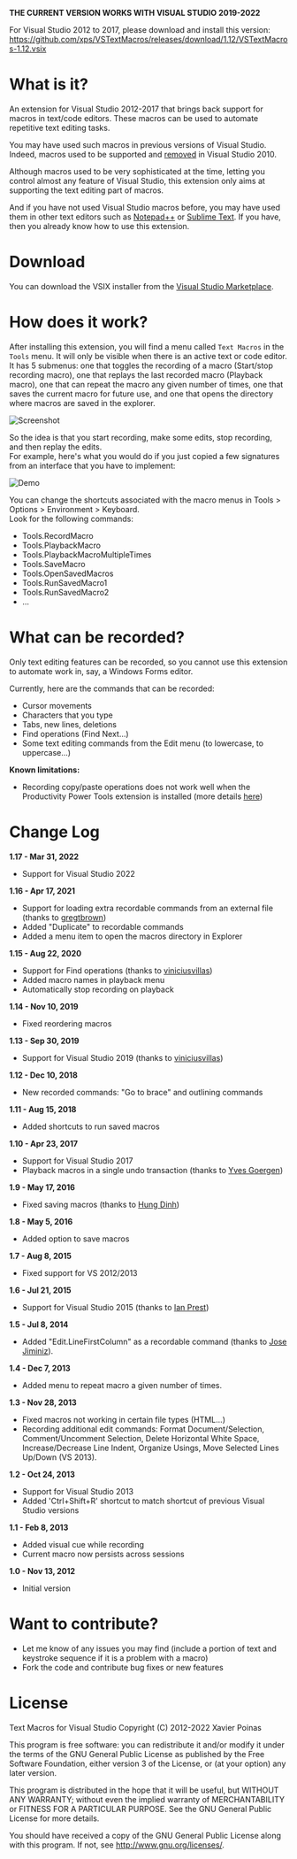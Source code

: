 **THE CURRENT VERSION WORKS WITH VISUAL STUDIO 2019-2022**

For Visual Studio 2012 to 2017, please download and install this version:
https://github.com/xps/VSTextMacros/releases/download/1.12/VSTextMacros-1.12.vsix


What is it?
===============================

An extension for Visual Studio 2012-2017 that brings back support for macros in text/code editors. These macros can be used to automate repetitive text editing tasks.

You may have used such macros in previous versions of Visual Studio. Indeed, macros used to be supported and [removed][5] in Visual Studio 2010.

Although macros used to be very sophisticated at the time, letting you control almost any feature of Visual Studio, this extension only aims at supporting the text editing part of macros.

And if you have not used Visual Studio macros before, you may have used them in other text editors such as [Notepad++][1] or [Sublime Text][6]. If you have, then you already know how to use this extension.


Download
===============================

You can download the VSIX installer from the [Visual Studio Marketplace][4].


How does it work?
===============================

After installing this extension, you will find a menu called `Text Macros` in the `Tools` menu.
It will only be visible when there is an active text or code editor.
It has 5 submenus: one that toggles the recording of a macro (Start/stop recording macro), one that replays the last recorded macro (Playback macro), one that can repeat the macro any given number of times, one that saves the current macro for future use, and one that opens the directory where macros are saved in the explorer.

 ![Screenshot][2]

So the idea is that you start recording, make some edits, stop recording, and then replay the edits.  
For example, here's what you would do if you just copied a few signatures from an interface that you have to implement:

 ![Demo][3]

You can change the shortcuts associated with the macro menus in Tools > Options > Environment > Keyboard.  
Look for the following commands:

 - Tools.RecordMacro
 - Tools.PlaybackMacro
 - Tools.PlaybackMacroMultipleTimes
 - Tools.SaveMacro
 - Tools.OpenSavedMacros
 - Tools.RunSavedMacro1
 - Tools.RunSavedMacro2
 - ...


What can be recorded?
===============================

Only text editing features can be recorded, so you cannot use this extension to automate work in, say, a Windows Forms editor.

Currently, here are the commands that can be recorded:

 - Cursor movements
 - Characters that you type
 - Tabs, new lines, deletions
 - Find operations (Find Next...)
 - Some text editing commands from the Edit menu (to lowercase, to uppercase...)
 
**Known limitations:**

 - Recording copy/paste operations does not work well when the Productivity Power Tools extension is installed (more details [here][12])
 
 
Change Log
===============================

**1.17 - Mar 31, 2022**
 - Support for Visual Studio 2022

**1.16 - Apr 17, 2021**
 - Support for loading extra recordable commands from an external file (thanks to [gregtbrown][14])
 - Added "Duplicate" to recordable commands
 - Added a menu item to open the macros directory in Explorer
	
**1.15 - Aug 22, 2020**
 - Support for Find operations (thanks to [viniciusvillas][13])
 - Added macro names in playback menu
 - Automatically stop recording on playback

**1.14 - Nov 10, 2019**
 - Fixed reordering macros

**1.13 - Sep 30, 2019**
 - Support for Visual Studio 2019 (thanks to [viniciusvillas][13])

**1.12 - Dec 10, 2018**
 - New recorded commands: "Go to brace" and outlining commands

**1.11 - Aug 15, 2018**
 - Added shortcuts to run saved macros
 
**1.10 - Apr 23, 2017**
 - Support for Visual Studio 2017
 - Playback macros in a single undo transaction (thanks to [Yves Goergen][11])

**1.9 - May 17, 2016**

 - Fixed saving macros (thanks to [Hung Dinh][9])

**1.8 - May 5, 2016**

 - Added option to save macros

**1.7 - Aug 8, 2015**

 - Fixed support for VS 2012/2013

**1.6 - Jul 21, 2015**

 - Support for Visual Studio 2015 (thanks to [Ian Prest][8])

**1.5 - Jul 8, 2014**

 - Added "Edit.LineFirstColumn" as a recordable command (thanks to [Jose Jiminiz][7]).

**1.4 - Dec 7, 2013**

 - Added menu to repeat macro a given number of times.

**1.3 - Nov 28, 2013**

 - Fixed macros not working in certain file types (HTML...)
 - Recording additional edit commands: Format Document/Selection, Comment/Uncomment Selection,
   Delete Horizontal White Space, Increase/Decrease Line Indent, Organize Usings, Move Selected Lines Up/Down (VS 2013).

**1.2 - Oct 24, 2013**

 - Support for Visual Studio 2013
 - Added 'Ctrl+Shift+R' shortcut to match shortcut of previous Visual Studio versions

**1.1 - Feb 8, 2013**

 - Added visual cue while recording
 - Current macro now persists across sessions

**1.0 - Nov 13, 2012**

 - Initial version


Want to contribute?
===============================

 - Let me know of any issues you may find (include a portion of text and keystroke sequence if it is a problem with a macro)
 - Fork the code and contribute bug fixes or new features


License
===============================

Text Macros for Visual Studio
Copyright (C) 2012-2022 Xavier Poinas

This program is free software: you can redistribute it and/or modify
it under the terms of the GNU General Public License as published by
the Free Software Foundation, either version 3 of the License, or
(at your option) any later version.

This program is distributed in the hope that it will be useful,
but WITHOUT ANY WARRANTY; without even the implied warranty of
MERCHANTABILITY or FITNESS FOR A PARTICULAR PURPOSE. See the
GNU General Public License for more details.

You should have received a copy of the GNU General Public License
along with this program. If not, see <http://www.gnu.org/licenses/>.

 [1]: http://notepad-plus-plus.org
 [2]: https://raw.github.com/xps/VSTextMacros/master/Documentation/screenshot.png
 [3]: https://github.com/xps/VSTextMacros/raw/master/Documentation/example.gif
 [4]: https://marketplace.visualstudio.com/items?itemName=XavierPoinas.TextMacrosforVisualStudio201220132015
 [5]: http://social.msdn.microsoft.com/Forums/en-US/vsx/thread/d8410838-085b-4647-8c42-e31b669c9f11
 [6]: http://sublimetext.info/docs/en/extensibility/macros.html
 [7]: https://github.com/JoseJimeniz
 [8]: https://github.com/ijprest
 [9]: https://github.com/nhdinh
 [10]: https://github.com/xps/VSTextMacros/issues/1 
 [11]: https://github.com/ygoe
 [12]: https://github.com/xps/VSTextMacros/issues/14
 [13]: https://github.com/viniciusvillas
 [14]: https://github.com/gregtbrown
